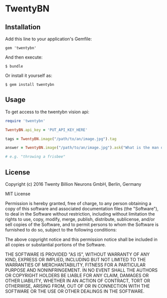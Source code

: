 # TwentyBN

## Installation

Add this line to your application's Gemfile:

    gem 'twentybn'

And then execute:

    $ bundle

Or install it yourself as:

    $ gem install twentybn

## Usage

To get access to the twentybn vision api:

```ruby
require 'twentybn'

TwentyBN.api_key = 'PUT_API_KEY_HERE'

tags = TwentyBN.image("/path/to/an/image.jpg").tag

answer = TwentyBN.image("/path/to/an/image.jpg").ask("What is the man doing?")

# e.g. "throwing a frisbee"
```

## License

Copyright (c) 2016 Twenty Billion Neurons GmbH, Berlin, Germany

MIT License

Permission is hereby granted, free of charge, to any person obtaining
a copy of this software and associated documentation files (the
"Software"), to deal in the Software without restriction, including
without limitation the rights to use, copy, modify, merge, publish,
distribute, sublicense, and/or sell copies of the Software, and to
permit persons to whom the Software is furnished to do so, subject to
the following conditions:

The above copyright notice and this permission notice shall be
included in all copies or substantial portions of the Software.

THE SOFTWARE IS PROVIDED "AS IS", WITHOUT WARRANTY OF ANY KIND,
EXPRESS OR IMPLIED, INCLUDING BUT NOT LIMITED TO THE WARRANTIES OF
MERCHANTABILITY, FITNESS FOR A PARTICULAR PURPOSE AND
NONINFRINGEMENT. IN NO EVENT SHALL THE AUTHORS OR COPYRIGHT HOLDERS BE
LIABLE FOR ANY CLAIM, DAMAGES OR OTHER LIABILITY, WHETHER IN AN ACTION
OF CONTRACT, TORT OR OTHERWISE, ARISING FROM, OUT OF OR IN CONNECTION
WITH THE SOFTWARE OR THE USE OR OTHER DEALINGS IN THE SOFTWARE.
